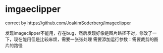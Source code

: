 # imgaeclipper
correct by https://github.com/JoakimSoderberg/imageclipper

发现imageclipper不能用，存在bug，然后发现好像是图片路径不对，修改了一下，现在能用但是比较麻烦，需要一张张处理
需要添加运行参数：需要裁剪的图片的路径
